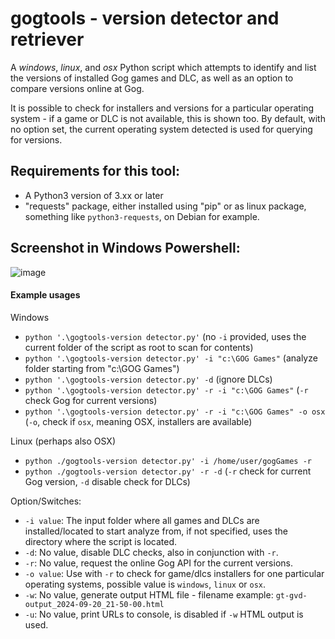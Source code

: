 # gogtools - version detector and retriever
A *windows*, *linux*, and *osx* Python script which attempts to identify and list the versions of installed Gog games and DLC, as well as an option to compare versions online at Gog.

It is possible to check for installers and versions for a particular operating system - if a game or DLC is not available, this is shown too.
By default, with no option set, the current operating system detected is used for querying for versions.

## Requirements for this tool:
- A Python3 version of 3.xx or later
- "requests" package, either installed using "pip" or as linux package, something like `python3-requests`, on Debian for example.

## Screenshot in Windows Powershell:
![image](https://github.com/jrie/gogtools/assets/5701785/0a18b287-5b09-464c-a3eb-01e3f96c3ac2)

#### Example usages

Windows
- `python '.\gogtools-version detector.py'` (no `-i` provided, uses the current folder of the script as root to scan for contents)
- `python '.\gogtools-version detector.py' -i "c:\GOG Games"` (analyze folder starting from "c:\GOG Games")
- `python '.\gogtools-version detector.py' -d` (ignore DLCs)
- `python '.\gogtools-version detector.py' -r -i "c:\GOG Games"` (`-r` check Gog for current versions)
- `python '.\gogtools-version detector.py' -r -i "c:\GOG Games" -o osx` (`-o`, check if `osx`, meaning OSX, installers are available)

Linux (perhaps also OSX)
- `python ./gogtools-version detector.py' -i /home/user/gogGames -r`
- `python ./gogtools-version detector.py' -r -d` (`-r` check for current Gog version, `-d` disable check for DLCs)


Option/Switches:
- `-i value`: The input folder where all games and DLCs are installed/located to start analyze from, if not specified, uses the directory where the script is located.
- `-d`: No value, disable DLC checks, also in conjunction with `-r`.
- `-r`: No value, request the online Gog API for the current versions.
- `-o value`: Use with `-r` to check for game/dlcs installers for one particular operating systems, possible value is `windows`, `linux` or `osx`.
- `-w`: No value, generate output HTML file - filename example: `gt-gvd-output_2024-09-20_21-50-00.html`
- `-u`: No value, print URLs to console, is disabled if `-w` HTML output is used.

